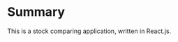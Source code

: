 <!-- TODO: add deploy workflow badge here -->
# Summary

This is a stock comparing application, written in React.js.